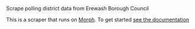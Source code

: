 Scrape polling district data from Erewash Borough Council

This is a scraper that runs on [Morph](https://morph.io). To get started [see the documentation](https://morph.io/documentation)
